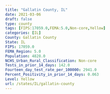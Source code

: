 ```yaml
---
title: "Gallatin County, IL"
date: 2021-03-06
draft: false
type: county
tags: [FIPS:17059.0,FEMA:5.0,Non-core,Yellow]
categories: [IL]
County: Gallatin County
State: IL
FIPS: 17059.0
FEMA_Region: 5.0
Population: 4828.0
NCHS_Urban_Rural_Classification: Non-core
Tests_in_prior_14_days: 142.0
Fourteen_day_test_rate_per_100000: 2941.0
Percent_Positivity_in_prior_14_days: 0.063
Level: Yellow
url: /states/IL/gallatin-county
---
```




